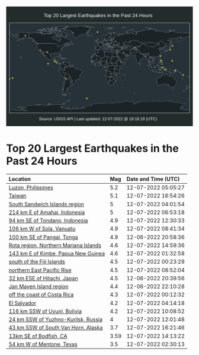![Map](./map.png)

# Top 20 Largest Earthquakes in the Past 24 Hours

| Location | Mag | Date and Time (UTC) |
|:---|:---|:---|
| [Luzon, Philippines](https://earthquake.usgs.gov/earthquakes/eventpage/us6000j7j9) | 5.2 | 12-07-2022 05:05:27 |
| [Taiwan](https://earthquake.usgs.gov/earthquakes/eventpage/us6000j7n2) | 5.1 | 12-07-2022 16:54:26 |
| [South Sandwich Islands region](https://earthquake.usgs.gov/earthquakes/eventpage/us6000j7ir) | 5 | 12-07-2022 04:01:54 |
| [214 km E of Amahai, Indonesia](https://earthquake.usgs.gov/earthquakes/eventpage/us6000j7jw) | 5 | 12-07-2022 06:53:18 |
| [94 km SE of Tondano, Indonesia](https://earthquake.usgs.gov/earthquakes/eventpage/us6000j7l3) | 4.9 | 12-07-2022 12:30:33 |
| [106 km W of Sola, Vanuatu](https://earthquake.usgs.gov/earthquakes/eventpage/us6000j7ka) | 4.9 | 12-07-2022 08:41:34 |
| [100 km SE of Pangai, Tonga](https://earthquake.usgs.gov/earthquakes/eventpage/us6000j7fn) | 4.9 | 12-06-2022 20:58:36 |
| [Rota region, Northern Mariana Islands](https://earthquake.usgs.gov/earthquakes/eventpage/us6000j7mk) | 4.6 | 12-07-2022 14:59:36 |
| [143 km E of Kimbe, Papua New Guinea](https://earthquake.usgs.gov/earthquakes/eventpage/us6000j7hq) | 4.6 | 12-07-2022 01:32:58 |
| [south of the Fiji Islands](https://earthquake.usgs.gov/earthquakes/eventpage/us6000j7hf) | 4.5 | 12-07-2022 00:23:29 |
| [northern East Pacific Rise](https://earthquake.usgs.gov/earthquakes/eventpage/us6000j7kb) | 4.5 | 12-07-2022 08:52:04 |
| [32 km ESE of Hitachi, Japan](https://earthquake.usgs.gov/earthquakes/eventpage/us6000j7fk) | 4.5 | 12-06-2022 20:39:56 |
| [Jan Mayen Island region](https://earthquake.usgs.gov/earthquakes/eventpage/us6000j7gh) | 4.4 | 12-06-2022 22:10:28 |
| [off the coast of Costa Rica](https://earthquake.usgs.gov/earthquakes/eventpage/us6000j7h8) | 4.3 | 12-07-2022 00:12:32 |
| [El Salvador](https://earthquake.usgs.gov/earthquakes/eventpage/us6000j7iu) | 4.2 | 12-07-2022 04:14:18 |
| [116 km SSW of Uyuni, Bolivia](https://earthquake.usgs.gov/earthquakes/eventpage/us6000j7kn) | 4.2 | 12-07-2022 10:08:52 |
| [24 km SSW of Yuzhno-Kurilsk, Russia](https://earthquake.usgs.gov/earthquakes/eventpage/us6000j7l2) | 4 | 12-07-2022 12:01:48 |
| [43 km SSW of South Van Horn, Alaska](https://earthquake.usgs.gov/earthquakes/eventpage/ak022fo7wvld) | 3.7 | 12-07-2022 16:21:46 |
| [13km SE of Bodfish, CA](https://earthquake.usgs.gov/earthquakes/eventpage/ci40142983) | 3.59 | 12-07-2022 14:13:22 |
| [54 km W of Mentone, Texas](https://earthquake.usgs.gov/earthquakes/eventpage/tx2022xxjz) | 3.5 | 12-07-2022 02:30:13 |
